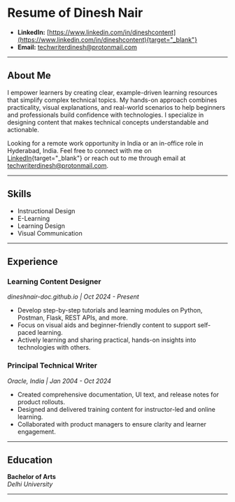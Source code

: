 # Resume of Dinesh Nair

- **LinkedIn:** [https://www.linkedin.com/in/dineshcontent](https://www.linkedin.com/in/dineshcontent){target="_blank"}
- **Email:** [techwriterdinesh@protonmail.com](mailto:techwriterdinesh@protonmail.com)

---

## About Me

I empower learners by creating clear, example-driven learning resources that simplify complex technical topics. My hands-on approach combines practicality, visual explanations, and real-world scenarios to help beginners and professionals build confidence with technologies. I specialize in designing content that makes technical concepts understandable and actionable.

Looking for a remote work opportunity in India or an in-office role in Hyderabad, India. Feel free to connect with me on [LinkedIn](https://www.linkedin.com/in/dineshn1/){target="_blank"} or reach out to me through email at [techwriterdinesh@protonmail.com](mailto:techwriterdinesh@protonmail.com).

---

## Skills

- Instructional Design
- E-Learning
- Learning Design
- Visual Communication

---

## Experience

### **Learning Content Designer**
*dineshnair-doc.github.io   | Oct 2024 - Present*

- Develop step-by-step tutorials and learning modules on Python, Postman, Flask, REST APIs, and more.
- Focus on visual aids and beginner-friendly content to support self-paced learning.
- Actively learning and sharing practical, hands-on insights into technologies with others.

### **Principal Technical Writer**  
*Oracle, India   | Jan 2004 - Oct 2024*

- Created comprehensive documentation, UI text, and release notes for product rollouts.
- Designed and delivered training content for instructor-led and online learning.
- Collaborated with product managers to ensure clarity and learner engagement.

---

## Education

**Bachelor of Arts**  
*Delhi University*

---